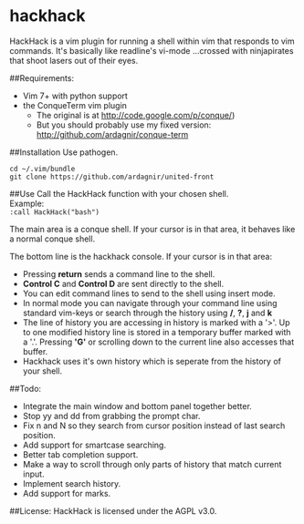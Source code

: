 hackhack
========

HackHack is a vim plugin for running a shell within vim that responds to vim commands. It's basically like readline's vi-mode ...crossed with ninjapirates that shoot lasers out of their eyes.

##Requirements:
- Vim 7+ with python support
- the ConqueTerm vim plugin
  - The original is at http://code.google.com/p/conque/)
  - But you should probably use my fixed version: http://github.com/ardagnir/conque-term

##Installation
Use pathogen.

    cd ~/.vim/bundle
    git clone https://github.com/ardagnir/united-front

##Use
Call the HackHack function with your chosen shell.<br/>
Example:<br/>
<code>:call HackHack("bash")</code>

The main area is a conque shell. If your cursor is in that area, it behaves like a normal conque shell.

The bottom line is the hackhack console. If your cursor is in that area:
- Pressing <b>return</b> sends a command line to the shell.
- <b>Control C</b> and <b>Control D</b> are sent directly to the shell.
- You can edit command lines to send to the shell using insert mode.
- In normal mode you can navigate through your command line using standard vim-keys or search through the history using <b>/</b>, <b>?</b>, <b>j</b> and <b>k</b>
- The line of history you are accessing in history is marked with a '>'. Up to one modified history line is stored in a temporary buffer marked with a '.'. Pressing <b>'G'</b> or scrolling down to the current line also accesses that buffer.
- Hackhack uses it's own history which is seperate from the history of your shell.

##Todo:
- Integrate the main window and bottom panel together better.
- Stop yy and dd from grabbing the prompt char.
- Fix n and N so they search from cursor position instead of last search position.
- Add support for smartcase searching.
- Better tab completion support.
- Make a way to scroll through only parts of history that match current input.
- Implement search history.
- Add support for marks.

##License:
HackHack is licensed under the AGPL v3.0.

